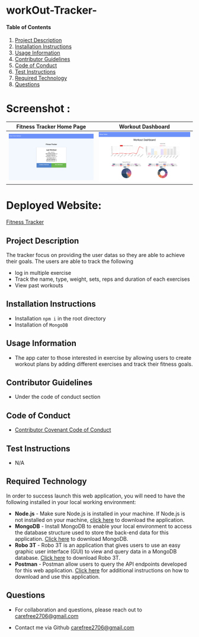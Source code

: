 # workOut-Tracker-

#### Table of Contents
1. [Project Description](#project-description)
2. [Installation Instructions](#installation-instructions)
3. [Usage Information](#usage-information)
4. [Contributor Guidelines](#contributor-guidelines)
5. [Code of Conduct](#code-of-conduct)
6. [Test Instructions](#test-instructions)
7. [Required Technology](#Required-Technology)
8. [Questions](#questions)


# Screenshot :

|Fitness Tracker Home Page| Workout Dashboard
|--|--
|![Fitness Tracker](public/assets/fitnesstracker.png)|![Fitness Tracker Dashboard](public/assets/workoutdashboard.png)

# Deployed Website: 
[Fitness Tracker](https://powerful-springs-80879.herokuapp.com/)

## Project Description
The tracker focus on providing the user datas so they are able to achieve their goals. The users are able to track the following
* log in multiple exercise
* Track the name, type, weight, sets, reps and duration of each exercises
* View past workouts 

## Installation Instructions
*  Installation `npm i` in the root directory 
*  Installation of `MongoDB`

## Usage Information
* The app cater to those interested in exercise by allowing users to create workout plans by adding different exercises and track their fitness goals.

## Contributor Guidelines
* Under the code of conduct section

## Code of Conduct
* [Contributor Covenant Code of Conduct](https://www.contributor-covenant.org/version/2/0/code_of_conduct/code_of_conduct.md)

## Test Instructions
* N/A


## Required Technology

In order to success launch this web application, you will need to have the following installed in your local working environment:

- **Node.js** - Make sure Node.js is installed in your machine. If Node.js is not installed on your machine, [click here](https://nodejs.org/en/) to download the application.
- **MongoDB** - Install MongoDB to enable your local environment to access the database structure used to store the back-end data for this application. [Click here](https://www.mongodb.com/try/download/community) to download MongoDB.
- **Robo 3T** - Robo 3T is an application that gives users to use an easy graphic user interface (GUI) to view and query data in a MongoDB database. [Click here](https://robomongo.org/download) to download Robo 3T.
- **Postman** - Postman allow users to query the API endpoints developed for this web application. [Click here](https://www.postman.com/) for additional instructions on how to download and use this application.


## Questions
* For collaboration and questions, please reach out to carefree2706@gmail.com

* Contact me via Github [carefree2706@gmail.com](http://github.com/carefree2706@gmail.com)


